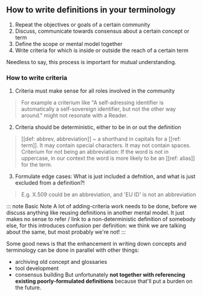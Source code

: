 ## How to write definitions in your terminology

1. Repeat the objectives or goals of a certain community
2. Discuss, communicate towards consensus about a certain concept or term
3. Define the scope or mental model together
4. Write criteria for which is inside or outside the reach of a certain term

Needless to say, this process is important for mutual understanding.

### How to write criteria

1. Criteria must make sense for all roles involved in the community

> For example a criterium like "A self-adressing identifier is automatically a self-sovereign identifier, but not the other way around." might not resonate with a Reader.

2. Criteria should be deterministic, either to be in or out the definition

> [[def: abbrev, abbreviation]]
> ~ a shorthand in capitals for a [[ref: term]]. It may contain special characters. It may not contain spaces.  
> Criterium for not being an abbreviation: If the word is not in uppercase, in our context the word is more likely to be an [[ref: alias]] for the term.

3. Formulate edge cases: What is just included a defnition, and what is just excluded from a definition?!

> E.g. X.509 could be an abbreviation, and 'EU ID' is not an abbreviation

::: note Basic Note
A lot of adding-criteria work needs to be done, before we discuss anything like reusing definitions in another mental model. It just makes no sense to refer / link to a non-deterministic definition of somebody else, for this introduces confusion per definition: we think we are talking about the same, but most probably we're not!
:::

Some good news is that the enhancement in writing down concepts and terminology can be done in parallel with other things:
- archiving old concept and glossaries
- tool development
- consensus building
But unfortunately **not together with referencing existing poorly-formulated definitions** because that'll put a burden on the future.